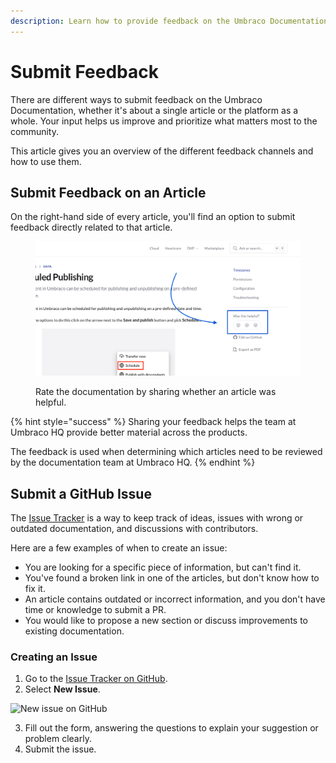 ```yaml
---
description: Learn how to provide feedback on the Umbraco Documentation.
---
```


# Submit Feedback

There are different ways to submit feedback on the Umbraco Documentation, whether it's about a single article or the platform as a whole. Your input helps us improve and prioritize what matters most to the community.

This article gives you an overview of the different feedback channels and how to use them.

## Submit Feedback on an Article

On the right-hand side of every article, you'll find an option to submit feedback directly related to that article.

<figure><img src="../../.gitbook/assets/Screenshot 2025-06-30 at 10.45.54.png" alt=""><figcaption><p>Rate the documentation by sharing whether an article was helpful.</p></figcaption></figure>

{% hint style="success" %}
Sharing your feedback helps the team at Umbraco HQ provide better material across the products.

The feedback is used when determining which articles need to be reviewed by the documentation team at Umbraco HQ.
{% endhint %}

## Submit a GitHub Issue

The [Issue Tracker](https://github.com/umbraco/UmbracoDocs/issues) is a way to keep track of ideas, issues with wrong or outdated documentation, and discussions with contributors.

Here are a few examples of when to create an issue:

* You are looking for a specific piece of information, but can't find it.
* You've found a broken link in one of the articles, but don't know how to fix it.
* An article contains outdated or incorrect information, and you don't have time or knowledge to submit a PR.
* You would like to propose a new section or discuss improvements to existing documentation.

### Creating an Issue

1. Go to the [Issue Tracker on GitHub](https://github.com/umbraco/UmbracoDocs/issues).
2. Select **New Issue**.

![New issue on GitHub](../images/new-issue-new.png)

3. Fill out the form, answering the questions to explain your suggestion or problem clearly.
4. Submit the issue.

